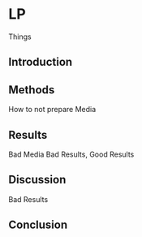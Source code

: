 # LP
Things

## Introduction

## Methods

How to not prepare Media

## Results

Bad Media Bad Results, Good Results

## Discussion

Bad Results

## Conclusion
